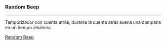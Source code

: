 <h3>Random Beep</h3>
<hr/>

Temporizador con cuenta atrás, durante la cuenta atrás suena una campana en un tiempo aleatoria.

<a href="https://salvacam.github.io/randomBeep" target="_blank">Random Beep</a>
